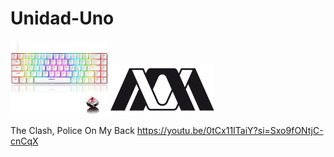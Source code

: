 # Unidad-Uno

<img src="https://github.com/LeonardoServin/Unidad-Uno/blob/main/Images/613F8rO7hSL._AC_UF894%2C1000_QL80_.jpg" width="31%"/>

<img src="https://github.com/LeonardoServin/Informatica/blob/main/Images/uaml.jpg" width="33%"/>

 The Clash, Police On My Back https://youtu.be/0tCx11ITaiY?si=Sxo9fONtjC-cnCqX
